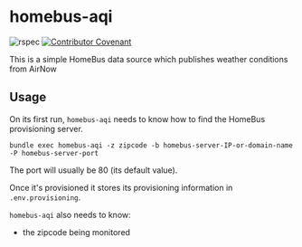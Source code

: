 # homebus-aqi

![rspec](https://github.com/HomeBusProjects/homebus-aqi/actions/workflows/rspec.yml/badge.svg)
[![Contributor Covenant](https://img.shields.io/badge/Contributor%20Covenant-2.1-4baaaa.svg)](code_of_conduct.md)

This is a simple HomeBus data source which publishes weather conditions from AirNow

## Usage

On its first run, `homebus-aqi` needs to know how to find the HomeBus provisioning server.

```
bundle exec homebus-aqi -z zipcode -b homebus-server-IP-or-domain-name -P homebus-server-port
```

The port will usually be 80 (its default value).

Once it's provisioned it stores its provisioning information in `.env.provisioning`.

`homebus-aqi` also needs to know:

- the zipcode being monitored

